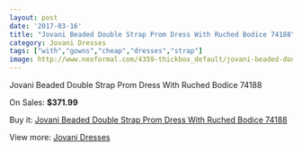 ```yaml
---
layout: post
date: '2017-03-16'
title: "Jovani Beaded Double Strap Prom Dress With Ruched Bodice 74188"
category: Jovani Dresses
tags: ["with","gowns","cheap","dresses","strap"]
image: http://www.neoformal.com/4359-thickbox_default/jovani-beaded-double-strap-prom-dress-with-ruched-bodice-74188.jpg
---
```

Jovani Beaded Double Strap Prom Dress With Ruched Bodice 74188

On Sales: **$371.99**
<a href="https://www.neoformal.com/en/jovani-dresses/1626-jovani-beaded-double-strap-prom-dress-with-ruched-bodice-74188.html"><amp-img layout="responsive" width="600" height="600" src="//www.neoformal.com/4359-thickbox_default/jovani-beaded-double-strap-prom-dress-with-ruched-bodice-74188.jpg" alt="Jovani Beaded Double Strap Prom Dress With Ruched Bodice 74188 0" /></a>
<a href="https://www.neoformal.com/en/jovani-dresses/1626-jovani-beaded-double-strap-prom-dress-with-ruched-bodice-74188.html"><amp-img layout="responsive" width="600" height="600" src="//www.neoformal.com/4360-thickbox_default/jovani-beaded-double-strap-prom-dress-with-ruched-bodice-74188.jpg" alt="Jovani Beaded Double Strap Prom Dress With Ruched Bodice 74188 1" /></a>

Buy it: [Jovani Beaded Double Strap Prom Dress With Ruched Bodice 74188](https://www.neoformal.com/en/jovani-dresses/1626-jovani-beaded-double-strap-prom-dress-with-ruched-bodice-74188.html "Jovani Beaded Double Strap Prom Dress With Ruched Bodice 74188")

View more: [Jovani Dresses](https://www.neoformal.com/en/15-jovani-dresses "Jovani Dresses")